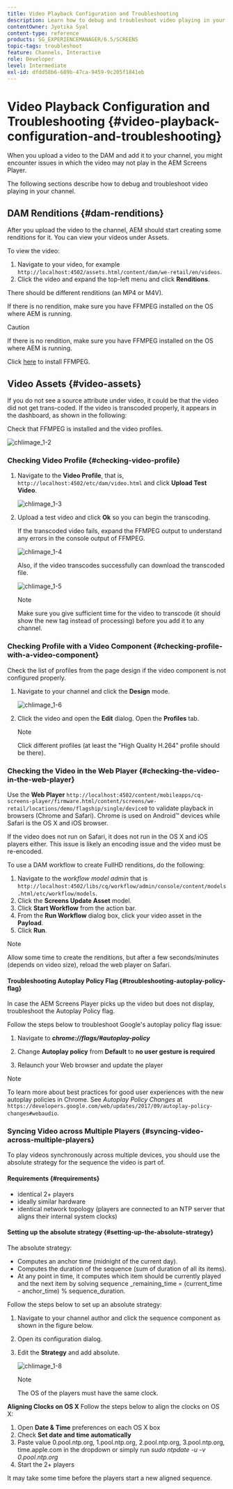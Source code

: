 ```yaml
---
title: Video Playback Configuration and Troubleshooting
description: Learn how to debug and troubleshoot video playing in your channel for AEM Screens.
contentOwner: Jyotika Syal
content-type: reference
products: SG_EXPERIENCEMANAGER/6.5/SCREENS
topic-tags: troubleshoot
feature: Channels, Interactive
role: Developer
level: Intermediate
exl-id: dfdd58b6-689b-47ca-9459-9c205f1841eb
---
```

# Video Playback Configuration and Troubleshooting {#video-playback-configuration-and-troubleshooting}

When you upload a video to the DAM and add it to your channel, you might encounter issues in which the video may not play in the AEM Screens Player.

The following sections describe how to debug and troubleshoot video playing in your channel.

## DAM Renditions {#dam-renditions}

After you upload the video to the channel, AEM should start creating some renditions for it. You can view your videos under Assets.

To view the video:

1. Navigate to your video, for example `http://localhost:4502/assets.html/content/dam/we-retail/en/videos`.
1. Click the video and expand the top-left menu and click **Renditions**.

There should be different renditions (an MP4 or M4V).

If there is no rendition, make sure you have FFMPEG installed on the OS where AEM is running.

>[!CAUTION]
>
>If there is no rendition, make sure you have FFMPEG installed on the OS where AEM is running.
>
>Click [here](https://www.ffmpeg.org/download.html) to install FFMPEG.

## Video Assets {#video-assets}

If you do not see a source attribute under video, it could be that the video did not get trans-coded. If the video is transcoded properly, it appears in the dashboard, as shown in the following:

Check that FFMPEG is installed and the video profiles.

![chlimage_1-2](assets/chlimage_1-2.png)

### Checking Video Profile {#checking-video-profile}

1. Navigate to the **Video Profile**, that is, `http://localhost:4502/etc/dam/video.html` and click **Upload Test Video**.

   ![chlimage_1-3](assets/chlimage_1-3.png)

1. Upload a test video and click **Ok** so you can begin the transcoding.

   If the transcoded video fails, expand the FFMPEG output to understand any errors in the console output of FFMPEG.

   ![chlimage_1-4](assets/chlimage_1-4.png)

   Also, if the video transcodes successfully can download the transcoded file.

   ![chlimage_1-5](assets/chlimage_1-5.png)

   >[!NOTE]
   >
   >Make sure you give sufficient time for the video to transcode (it should show the new tag instead of processing) before you add it to any channel.

### Checking Profile with a Video Component {#checking-profile-with-a-video-component}

Check the list of profiles from the page design if the video component is not configured properly.

1. Navigate to your channel and click the **Design** mode.

   ![chlimage_1-6](assets/chlimage_1-6.png)

1. Click the video and open the **Edit** dialog. Open the **Profiles** tab.

   >[!NOTE]
   >Click different profiles (at least the "High Quality H.264" profile should be there).

### Checking the Video in the Web Player {#checking-the-video-in-the-web-player}

Use the **Web Player** `http://localhost:4502/content/mobileapps/cq-screens-player/firmware.html/content/screens/we-retail/locations/demo/flagship/single/device0` to validate playback in browsers (Chrome and Safari). Chrome is used on Android&trade; devices while Safari is the OS X and iOS browser.

If the video does not run on Safari, it does not run in the OS X and iOS players either. This issue is likely an encoding issue and the video must be re-encoded.

To use a DAM workflow to create FullHD renditions, do the following:

1. Navigate to the *workflow model admin* that is `http://localhost:4502/libs/cq/workflow/admin/console/content/models.html/etc/workflow/models`.
1. Click the **Screens Update Asset** model.
1. Click **Start Workflow** from the action bar.
1. From the **Run Workflow** dialog box, click your video asset in the **Payload**.
1. Click **Run**.

>[!NOTE]
>
>Allow some time to create the renditions, but after a few seconds/minutes (depends on video size), reload the web player on Safari.

#### Troubleshooting Autoplay Policy Flag {#troubleshooting-autoplay-policy-flag}

In case the AEM Screens Player picks up the video but does not display, troubleshoot the Autoplay Policy flag.

Follow the steps below to troubleshoot Google's autoplay policy flag issue:

1. Navigate to ***chrome://flags/#autoplay-policy***
1. Change **Autoplay policy** from **Default** to **no user gesture is required**

1. Relaunch your Web browser and update the player

>[!NOTE]
>
>To learn more about best practices for good user experiences with the new autoplay policies in Chrome. See *Autoplay Policy Changes* at `https://developers.google.com/web/updates/2017/09/autoplay-policy-changes#webaudio`.

### Syncing Video across Multiple Players {#syncing-video-across-multiple-players}

To play videos synchronously across multiple devices, you should use the absolute strategy for the sequence the video is part of.

#### Requirements {#requirements}

* identical 2+ players
* ideally similar hardware
* identical network topology (players are connected to an NTP server that aligns their internal system clocks)

#### Setting up the absolute strategy {#setting-up-the-absolute-strategy}

The absolute strategy:

* Computes an anchor time (midnight of the current day).
* Computes the duration of the sequence (sum of duration of all its items).
* At any point in time, it computes which item should be currently played and the next item by solving sequence _remaining_time = (current_time - anchor_time) % sequence_duration.

Follow the steps below to set up an absolute strategy:

1. Navigate to your channel author and click the sequence component as shown in the figure below.
1. Open its configuration dialog.
1. Edit the **Strategy** and add absolute.

   ![chlimage_1-8](assets/chlimage_1-8.png)

   >[!NOTE]
   >The OS of the players must have the same clock.

**Aligning Clocks on OS X** Follow the steps below to align the clocks on OS X:

1. Open **Date & Time** preferences on each OS X box
1. Check **Set date and time automatically**
1. Paste value 0.pool.ntp.org, 1.pool.ntp.org, 2.pool.ntp.org, 3.pool.ntp.org, time.apple.com in the dropdown or simply run *sudo ntpdate -u -v 0.pool.ntp.org*
1. Start the 2+ players

It may take some time before the players start a new aligned sequence.
